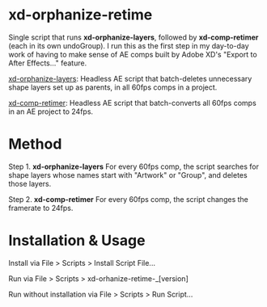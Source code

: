 # xd-orphanize-retime
Single script that runs **xd-orphanize-layers**, followed by **xd-comp-retimer** (each in its own undoGroup). I run this as the first step in my day-to-day work of having to make sense of AE comps built by Adobe XD's "Export to After Effects..." feature.

[xd-orphanize-layers](https://github.com/davemh/xd-orphanize-layers): Headless AE script that batch-deletes unnecessary shape layers set up as parents, in all 60fps comps in a project.

[xd-comp-retimer](https://github.com/davemh/xd-comp-retimer): Headless AE script that batch-converts all 60fps comps in an AE project to 24fps.

# Method
Step 1. **xd-orphanize-layers** For every 60fps comp, the script searches for shape layers whose names start with "Artwork" or "Group", and deletes those layers.

Step 2. **xd-comp-retimer** For every 60fps comp, the script changes the framerate to 24fps.

# Installation & Usage

Install via File > Scripts > Install Script File...

Run via File > Scripts > xd-orhanize-retime-_[version]

Run without installation via File > Scripts > Run Script...
